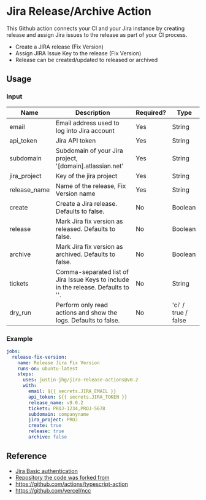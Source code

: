 # Jira Release/Archive Action 

This Github action connects your CI and your Jira instance by creating release and assign Jira issues to the release as part of your CI process.

- Create a JIRA release (Fix Version)
- Assign JIRA Issue Key to the release (Fix Version)
- Release can be created/updated to released or archived


## Usage

### Input

| Name | Description | Required? | Type |
|---|---|---|---|
| email  | Email address used to log into Jira account | Yes | String |
| api_token | Jira API token | Yes | String |
| subdomain | Subdomain of your Jira project, '[domain].atlassian.net' | Yes | String |
| jira_project | Key of the jira project | Yes | String |
| release_name | Name of the release, Fix Version name | Yes | String |
| create | Create a Jira release. Defaults to false. | No | Boolean |
| release | Mark Jira fix version as released. Defaults to false. | No | Boolean |
| archive | Mark Jira fix version as archived. Defaults to false. | No | Boolean |
| tickets | Comma-separated list of Jira Issue Keys to include in the release. Defaults to ''. | No | String |
| dry_run | Perform only read actions and show the logs. Defaults to false. | No | 'ci' / true / false |


### Example

```yaml
jobs:
  release-fix-version:
    name: Release Jira Fix Version
    runs-on: ubuntu-latest
    steps:
      uses: justin-jhg/jira-release-actions@v0.2
      with:
        email: ${{ secrets.JIRA_EMAIL }}
        api_token: ${{ secrets.JIRA_TOKEN }}
        release_name: v9.0.2
        tickets: PROJ-1234,PROJ-5678
        subdomain: companyname
        jira_project: PROJ
        create: true
        release: true
        archive: false
```

## Reference

* [Jira Basic authentication](https://developer.atlassian.com/server/jira/platform/basic-authentication/)
* [Repository the code was forked from](https://github.com/StalemateInc/jira-release-action)
* https://github.com/actions/typescript-action
* https://github.com/vercel/ncc
